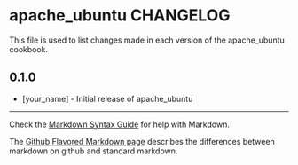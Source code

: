 # apache_ubuntu CHANGELOG

This file is used to list changes made in each version of the apache_ubuntu cookbook.

## 0.1.0
- [your_name] - Initial release of apache_ubuntu

- - -
Check the [Markdown Syntax Guide](http://daringfireball.net/projects/markdown/syntax) for help with Markdown.

The [Github Flavored Markdown page](http://github.github.com/github-flavored-markdown/) describes the differences between markdown on github and standard markdown.
